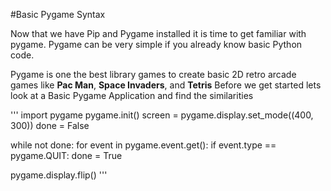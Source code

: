 #Basic Pygame Syntax 

Now that we have Pip and Pygame installed it is time to get familiar with pygame. 
Pygame can be very simple if you already know basic Python code. 

Pygame is one the best library games to create basic 2D retro arcade games like **Pac Man**, **Space Invaders**, and **Tetris** 
Before we get started lets look at a Basic Pygame Application and find the similarities

'''
import pygame
pygame.init()
screen = pygame.display.set_mode((400, 300))
done = False 

while not done:
  for event in pygame.event.get():
    if event.type == pygame.QUIT:
      done = True
      
  pygame.display.flip()
'''
